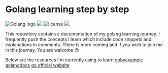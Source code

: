 # Golang learning step by step
![Golang logo](https://upload.wikimedia.org/wikipedia/commons/thumb/0/05/Go_Logo_Blue.svg/322px-Go_Logo_Blue.svg.png)
![](https://img.shields.io/badge/Go-1.18-blue.svg)
![license](https://img.shields.io/badge/license-MIT-blue.svg) 
![](https://img.shields.io/badge/Go-Learning-blue.svg)

This repository contains a documentation of my golang learning journey. I frequently push the concepts I learn which include code snippets and explanations in comments. There is more coming and if you wish to join me in this journey. You are welcome 😊

Below are the resources I'm currently using to learn 
[gobyexample](https://gobyexample.com/ 'Learn go by example')
[golangdocs](https://golangdocs.com/ 'To read more on certain concepts')
[go official website](https://go.dev/ 'To go in depth on certain concepts')

